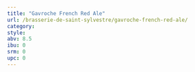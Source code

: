 ```yaml
---
title: "Gavroche French Red Ale"
url: /brasserie-de-saint-sylvestre/gavroche-french-red-ale/
category: 
style: 
abv: 8.5
ibu: 0
srm: 0
upc: 0
---
```


